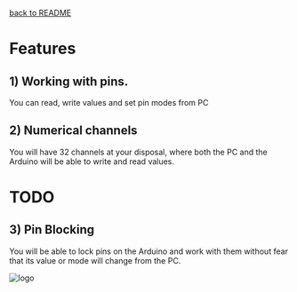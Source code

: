 [back to README](./README.md)
# Features
## 1) Working with pins.
You can read, write values and set pin modes from PC
## 2) Numerical channels
You will have 32 channels at your disposal, where both the PC and the Arduino will be able to write and read values.

# TODO
## 3) Pin Blocking
You will be able to lock pins on the Arduino and work with them without fear that its value or mode will change from the PC.

![logo](https://raw.githubusercontent.com/jrddunbr/electrical-age.github.io/master/assets/favicon.ico)
